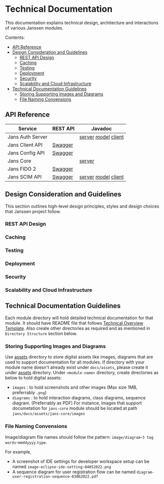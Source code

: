 # Technical Documentation

This documentation explains technical design, architecture and interactions of various Janssen modules.

Contents:

- [API Reference](#api-reference)
- [Design Consideration and Guidelines](#design-consideration-and-guidelines)
  - [REST API Design](#rest-api-design)
  - [Caching](#caching)
  - [Testing](#testing)
  - [Deployment](#deployment)
  - [Security](#security)
  - [Scalability and Cloud Infrastructure](#scalability-and-cloud-infrastructure)
- [Technical Documentation Guidelines](#technical-documentation-guidelines)
  - [Storing Supporting Images and Diagrams](#storing-supporting-images-and-diagrams)
  - [File Naming Convensions](#file-naming-convensions )


## API Reference
  
| Service | REST API | Javadoc |  
| --- | --- | --- |  
| Jans Auth Server | | [server](https://jenkins.jans.io/javadocs/jans-auth/main/server/) [model](https://jenkins.jans.io/javadocs/jans-auth/main/model/) [client](https://jenkins.jans.io/javadocs/jans-auth/main/client/)|  
| Jans Client API | [Swagger](https://gluu.org/swagger-ui/?url=https://raw.githubusercontent.com/JanssenProject/jans/main/jans-client-api/server/src/main/resources/swagger.yaml)| |  
| Jans Config API | [Swagger](https://gluu.org/swagger-ui/?url=https://raw.githubusercontent.com/JanssenProject/jans/main/jans-config-api/docs/jans-config-api-swagger.yaml)| |  
| Jans Core | | [server](https://jenkins.jans.io/javadocs/jans-core/main/io/jans/server/filters/package-summary.html)|  
| Jans FIDO 2 | [Swagger](https://gluu.org/swagger-ui/?url=https://raw.githubusercontent.com/JanssenProject/jans/main/jans-fido2/docs/jansFido2Swagger.yaml) | |  
| Jans SCIM API | [Swagger](https://gluu.org/swagger-ui/?url=https://raw.githubusercontent.com/JanssenProject/jans/main/jans-scim/server/src/main/resources/jans-scim-openapi.yaml) | [server](https://jenkins.jans.io/javadocs/jans-scim/main/server/) [model](https://jenkins.jans.io/javadocs/jans-scim/main/model/) [client](https://jenkins.jans.io/javadocs/jans-scim/main/client/) |  
  
## Design Consideration and Guidelines
This section outlines high-level design principles, styles and design choices that Janssen project follow. 
### REST API Design
### Caching
### Testing
### Deployment
### Security
### Scalability and Cloud Infrastructure 

## Technical Documentation Guidelines
  
Each module directory will hold detailed technical documentation for that module. It should have README file that follows [Technical Overview Template](./technical-overview-template.md). Also create other directories as required and as mentioned in `Directory Structure` section below. 


### Storing Supporting Images and Diagrams
Use [assets](../assets) directory to store digital assets like images, diagrams that are used to support documentation for all modules. 
If directory with your module name doesn't already exist under `docs/assets`, please create it under [assets](../assets) directory. 
Under `<module-name>` directory, create directories as below to hold digital assets:
 - `images` : to hold screenshots and other images (Max size 1MB, preferrably `.png`)
 - `diagrams` : to hold interaction diagrams, class diagrams, sequence diagram. (Preferrably as PDF)
For instance, images that support documetation for `jans-core` module should be located at path `jans/docs/assets/jans-core/images`

### File Naming Convensions 
Image/diagram file names should follow the pattern: `image/diagram`-`3 tag words`-`mmddyyyy`.`type`.

For example,
- A screenshot of IDE settings for developer workspace setup can be named `image-eclipse-ide-setting-04052022.png`
- A sequence diagram for user registration flow can be named `diagram-user-registration-sequence-03062022.pdf`
 
